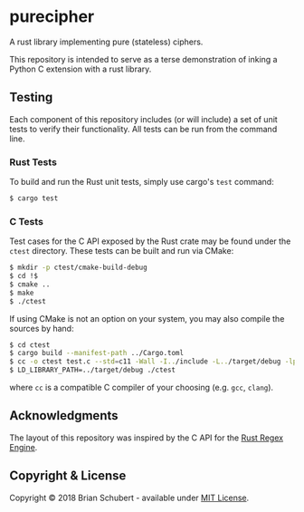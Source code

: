 # purecipher

A rust library implementing pure (stateless) ciphers.

This repository is intended to serve as a terse demonstration of
inking a Python C extension with a rust library. 

## Testing
Each component of this repository includes (or will include) a set of
unit tests to verify their functionality. All tests can be run from 
the command line.

### Rust Tests
To build and run the Rust unit tests, simply use cargo's `test` command:
```bash
$ cargo test
```

### C Tests
Test cases for the C API exposed by the Rust crate may be found under the `ctest`
directory. These tests can be built and run via CMake:
```bash
$ mkdir -p ctest/cmake-build-debug
$ cd !$
$ cmake ..
$ make
$ ./ctest
```
If using CMake is not an option on your system, you may also compile the sources
by hand:
```bash
$ cd ctest
$ cargo build --manifest-path ../Cargo.toml
$ cc -o ctest test.c --std=c11 -Wall -I../include -L../target/debug -lpurecipher
$ LD_LIBRARY_PATH=../target/debug ./ctest
```
where `cc` is a compatible C compiler of your choosing (e.g. `gcc`, `clang`).

## Acknowledgments
The layout of this repository was inspired by the C API for the [Rust Regex Engine][rure].

## Copyright & License
Copyright &copy; 2018 Brian Schubert - available under [MIT License][license].

[rure]: https://github.com/rust-lang/regex/tree/master/regex-capi
[license]: ./LICENSE